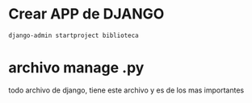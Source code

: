 # Crear APP de DJANGO

```cmd
django-admin startproject biblioteca
```

# archivo manage .py

<p> todo archivo de django, tiene este archivo y es de los mas importantes</p>